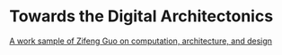# Towards the Digital Architectonics

[A work sample of Zifeng Guo on computation, architecture, and design](https://guozifeng91.github.io/)
